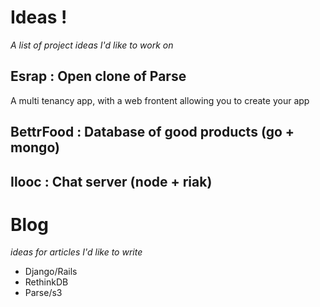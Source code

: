 # Ideas !

_A list of project ideas I'd like to work on_

## Esrap : Open clone of Parse

A multi tenancy app, with a web frontent allowing you to create your app

## BettrFood : Database of good products (go + mongo)

## Ilooc : Chat server (node + riak)


# Blog

_ideas for articles I'd like to write_


- Django/Rails
- RethinkDB
- Parse/s3
